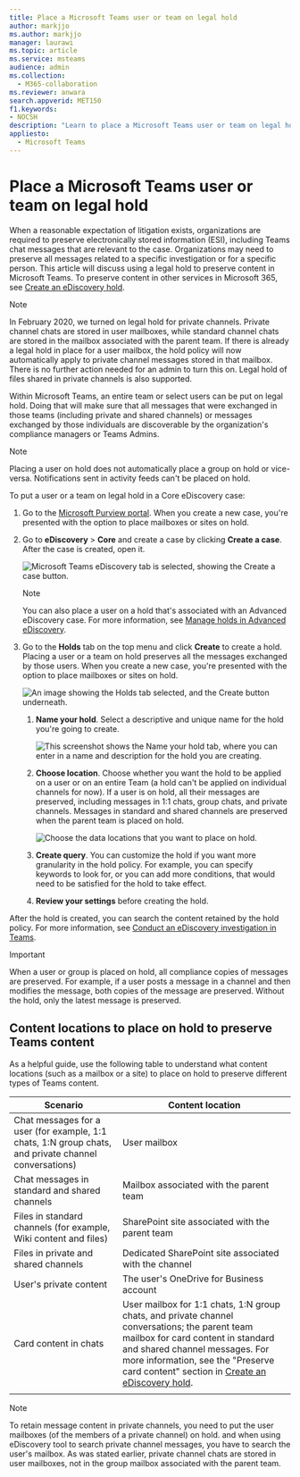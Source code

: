 ```yaml
---
title: Place a Microsoft Teams user or team on legal hold
author: markjjo
ms.author: markjjo
manager: laurawi
ms.topic: article
ms.service: msteams
audience: admin
ms.collection: 
  - M365-collaboration
ms.reviewer: anwara
search.appverid: MET150
f1.keywords:
- NOCSH
description: "Learn to place a Microsoft Teams user or team on legal hold using the Microsoft Purview portal and learn what needs a legal hold based on data requirements."
appliesto: 
  - Microsoft Teams
---
```


# Place a Microsoft Teams user or team on legal hold

When a reasonable expectation of litigation exists, organizations are required to preserve electronically stored information (ESI), including Teams chat messages that are relevant to the case. Organizations may need to preserve all messages related to a specific investigation or for a specific person. This article will discuss using a legal hold to preserve content in Microsoft Teams. To preserve content in other services in Microsoft 365, see [Create an eDiscovery hold](/microsoft-365/compliance/create-ediscovery-holds).

> [!NOTE]
> In February 2020, we turned on legal hold for private channels. Private channel chats are stored in user mailboxes, while standard channel chats are stored in the mailbox associated with the parent team. If there is already a legal hold in place for a user mailbox, the hold policy will now automatically apply to private channel messages stored in that mailbox. There is no further action needed for an admin to turn this on. Legal hold of files shared in private channels is also supported.

Within Microsoft Teams, an entire team or select users can be put on legal hold. Doing that will make sure that all messages that were exchanged in those teams (including private and shared channels) or messages exchanged by those individuals are discoverable by the organization's compliance managers or Teams Admins.

> [!NOTE]
> Placing a user on hold does not automatically place a group on hold or vice-versa.
> Notifications sent in activity feeds can't be placed on hold.

To put a user or a team on legal hold in a Core eDiscovery case:

1. Go to the [Microsoft Purview portal](https://compliance.microsoft.com). When you create a new case, you're presented with the option to place mailboxes or sites on hold.

2. Go to **eDiscovery** > **Core** and create a case by clicking **Create a case**. After the case is created, open it.
  
   ![Microsoft Teams eDiscovery tab is selected, showing the Create a case button.](media/LegalHold1.png)

   > [!NOTE]
   > You can also place a user on a hold that's associated with an Advanced eDiscovery case. For more information, see [Manage holds in Advanced eDiscovery](/microsoft-365/compliance/managing-holds).

3. Go to the **Holds** tab on the top menu and click **Create** to create a hold. Placing a user or a team on hold preserves all the messages exchanged by those users. When you create a new case, you're presented with the option to place mailboxes or sites on hold.

   ![An image showing the Holds tab selected, and the Create button underneath.](media/LegalHold2.png)

   1. **Name your hold**. Select a descriptive and unique name for the hold you're going to create.
  
       ![This screenshot shows the Name your hold tab, where you can enter in a name and description for the hold you are creating.](media/LegalHold3.png)

   2. **Choose location**. Choose whether you want the hold to be applied on a user or on an entire Team (a hold can't be applied on individual channels for now). If a user is on hold, all their messages are preserved, including messages in 1:1 chats, group chats, and private channels. Messages in standard and shared channels are preserved when the parent team is placed on hold.

      ![Choose the data locations that you want to place on hold.](media/LegalHold4.png)

   3. **Create query**. You can customize the hold if you want more granularity in the hold policy. For example, you can specify keywords to look for, or you can add more conditions, that would need to be satisfied for the hold to take effect.

   4. **Review your settings** before creating the hold.

After the hold is created, you can search the content retained by the hold policy. For more information, see [Conduct an eDiscovery investigation in Teams](eDiscovery-investigation.md).

> [!IMPORTANT]
> When a user or group is placed on hold, all compliance copies of messages are preserved. For example, if a user posts a message in a channel and then modifies the message, both copies of the message are preserved. Without the hold, only the latest message is preserved.

## Content locations to place on hold to preserve Teams content

As a helpful guide, use the following table to understand what content locations (such as a mailbox or a site) to place on hold to preserve different types of Teams content.

|Scenario  |Content location  |
|---------|---------|
|Chat messages for a user (for example, 1:1 chats, 1:N group chats, and private channel conversations)     |User mailbox         |
|Chat messages in standard and shared channels    |Mailbox associated with the parent team         |
|Files in standard channels (for example, Wiki content and files)     |SharePoint site associated with the parent team        |
|Files in private and shared channels     |Dedicated SharePoint site associated with the channel
|User's private content     |The user's OneDrive for Business account       |
|Card content in chats|User mailbox for 1:1 chats, 1:N group chats, and private channel conversations; the parent team mailbox for card content in standard and shared channel messages. For more information, see the "Preserve card content" section in [Create an eDiscovery hold](/microsoft-365/compliance/create-ediscovery-holds#preserve-card-content).|
|||

> [!NOTE]
> To retain message content in private channels, you need to put the user mailboxes (of the members of a private channel) on hold. and when using eDiscovery tool to search private channel messages, you have to search the user's mailbox. As was stated earlier, private channel chats are stored in user mailboxes, not in the group mailbox associated with the parent team.
